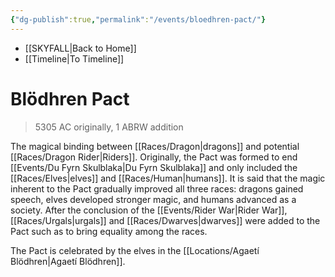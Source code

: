 ```yaml
---
{"dg-publish":true,"permalink":"/events/bloedhren-pact/"}
---
```


- [[SKYFALL\|Back to Home]]
- [[Timeline\|To Timeline]]

# Blödhren Pact
>5305 AC originally, 1 ABRW addition

The magical binding between [[Races/Dragon\|dragons]] and potential [[Races/Dragon Rider\|Riders]]. Originally, the Pact was formed to end [[Events/Du Fyrn Skulblaka\|Du Fyrn Skulblaka]] and only included the [[Races/Elves\|elves]] and [[Races/Human\|humans]]. It is said that the magic inherent to the Pact gradually improved all three races: dragons gained speech, elves developed stronger magic, and humans advanced as a society. After the conclusion of the [[Events/Rider War\|Rider War]], [[Races/Urgals\|urgals]] and [[Races/Dwarves\|dwarves]] were added to the Pact such as to bring equality among the races. 

The Pact is celebrated by the elves in the [[Locations/Agaetí Blödhren\|Agaetí Blödhren]]. 
